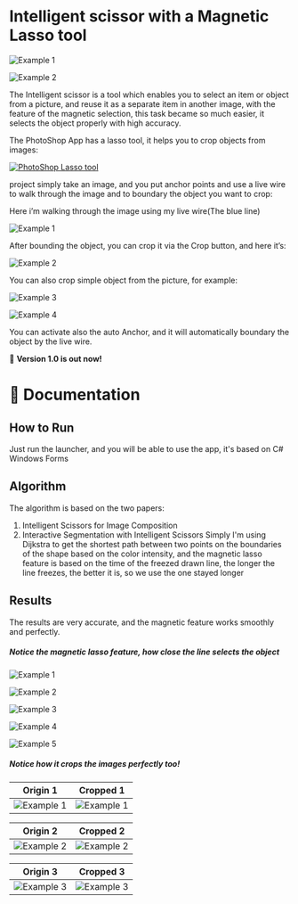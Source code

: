 # Intelligent scissor with a Magnetic Lasso tool 

![Example 1](https://github.com/AbdelrahmanRadwan/Intelligent-Scissors/blob/master/results/1.png  "Example 1")

![Example 2](https://github.com/AbdelrahmanRadwan/Intelligent-Scissors/blob/master/results/2.png  "Example 2")


The Intelligent scissor is a tool which enables you to select an item or object from a picture, and reuse it as a separate item in another image, with the feature of the magnetic selection, this task became so much easier, it selects the object properly with high accuracy.

The PhotoShop App has a lasso tool, it helps you to crop objects from images:

[![PhotoShop Lasso tool](https://github.com/AbdelrahmanRadwan/Intelligent-Scissors/blob/master/results/30.png)](https://www.youtube.com/watch?v=0rQEctxkjBMMy)

project simply take an image, and you put anchor points and use a live wire to walk through the image and to boundary the object you want to crop:

Here i’m walking through the image using my live wire(The blue line)

![Example 1](https://github.com/AbdelrahmanRadwan/Intelligent-Scissors/blob/master/results/20.png  "Example 1")

After bounding the object, you can crop it via the Crop button, and here it’s:

![Example 2](https://github.com/AbdelrahmanRadwan/Intelligent-Scissors/blob/master/results/21.png  "Example 2")

You can also crop simple object from the picture, for example:

![Example 3](https://github.com/AbdelrahmanRadwan/Intelligent-Scissors/blob/master/results/22.png  "Example 3")

![Example 4](https://github.com/AbdelrahmanRadwan/Intelligent-Scissors/blob/master/results/23.png  "Example 4")


You can activate also the auto Anchor, and it will automatically boundary the object by the live wire.

💫 **Version 1.0 is out now!**
    
📖 Documentation
================

## How to Run

Just run the launcher, and you will be able to use the app, it's based on C# Windows Forms

## Algorithm
The algorithm is based on the two papers:
1. Intelligent Scissors for Image Composition
2. Interactive Segmentation with Intelligent Scissors
Simply I'm using Dijkstra to get the shortest path between two points on the boundaries of the shape
based on the color intensity, and the magnetic lasso feature is based on the time of the freezed drawn line, the longer the line freezes, the better it is, so we use the one stayed longer

## Results

The results are very accurate, and the magnetic feature works smoothly and perfectly.

##### Notice the magnetic lasso feature, how close the line selects the object

![Example 1](https://github.com/AbdelrahmanRadwan/Intelligent-Scissors/blob/master/results/3.png  "Example 1")

![Example 2](https://github.com/AbdelrahmanRadwan/Intelligent-Scissors/blob/master/results/4.png  "Example 2")

![Example 3](https://github.com/AbdelrahmanRadwan/Intelligent-Scissors/blob/master/results/5.png  "Example 3")

![Example 4](https://github.com/AbdelrahmanRadwan/Intelligent-Scissors/blob/master/results/6.png  "Example 4")

![Example 5](https://github.com/AbdelrahmanRadwan/Intelligent-Scissors/blob/master/results/7.png  "Example 5")

##### Notice how it crops the images perfectly too!

Origin 1                                                                                                         |  Cropped 1 
:---------------------------------------------------------------------------------------------------------------:|:----------------------------------------------------------------------------------------------------------------:
![Example 1](https://github.com/AbdelrahmanRadwan/Intelligent-Scissors/blob/master/results/10.png  "Example 1")  |  ![Example 1](https://github.com/AbdelrahmanRadwan/Intelligent-Scissors/blob/master/results/11.png  "Example 1")

Origin 2                                                                                                         |  Cropped 2 
:---------------------------------------------------------------------------------------------------------------:|:----------------------------------------------------------------------------------------------------------------:
![Example 2](https://github.com/AbdelrahmanRadwan/Intelligent-Scissors/blob/master/results/12.jpg  "Example 2")  |  ![Example 2](https://github.com/AbdelrahmanRadwan/Intelligent-Scissors/blob/master/results/13.png  "Example 2")

Origin 3                                                                                                         |  Cropped 3 
:---------------------------------------------------------------------------------------------------------------:|:----------------------------------------------------------------------------------------------------------------:
![Example 3](https://github.com/AbdelrahmanRadwan/Intelligent-Scissors/blob/master/results/14.jpg  "Example 3")  |  ![Example 3](https://github.com/AbdelrahmanRadwan/Intelligent-Scissors/blob/master/results/15.png  "Example 3")


